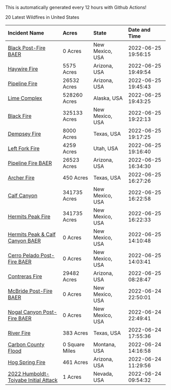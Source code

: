 This is automatically generated every 12 hours with Github Actions!

20 Latest Wildfires in United States

 | Incident Name | Acres | State | Date and Time |
|:---|:---|:---|:---|
| [Black Post-Fire BAER](https://inciweb.nwcg.gov/incident/8144/) | 0 Acres | New Mexico, USA | 2022-06-25 19:56:15 |
| [Haywire Fire](https://inciweb.nwcg.gov/incident/8155/) | 5575 Acres | Arizona, USA | 2022-06-25 19:49:54 |
| [Pipeline Fire](https://inciweb.nwcg.gov/incident/8152/) | 26532 Acres | Arizona, USA | 2022-06-25 19:45:43 |
| [Lime Complex](https://inciweb.nwcg.gov/incident/8173/) | 528260 Acres | Alaska, USA | 2022-06-25 19:43:25 |
| [Black Fire](https://inciweb.nwcg.gov/incident/8103/) | 325133 Acres | New Mexico, USA | 2022-06-25 19:22:13 |
| [Dempsey Fire](https://inciweb.nwcg.gov/incident/8174/) | 8000 Acres | Texas, USA | 2022-06-25 19:17:25 |
| [Left Fork Fire](https://inciweb.nwcg.gov/incident/8169/) | 4259 Acres | Utah, USA | 2022-06-25 19:16:40 |
| [Pipeline Fire BAER](https://inciweb.nwcg.gov/incident/8168/) | 26523 Acres | Arizona, USA | 2022-06-25 16:34:30 |
| [Archer Fire](https://inciweb.nwcg.gov/incident/8176/) | 450 Acres | Texas, USA | 2022-06-25 16:27:26 |
| [Calf Canyon](https://inciweb.nwcg.gov/incident/8069/) | 341735 Acres | New Mexico, USA | 2022-06-25 16:22:58 |
| [Hermits Peak Fire](https://inciweb.nwcg.gov/incident/8049/) | 341735 Acres | New Mexico, USA | 2022-06-25 16:22:33 |
| [Hermits Peak & Calf Canyon BAER](https://inciweb.nwcg.gov/incident/8104/) | 0 Acres | New Mexico, USA | 2022-06-25 14:10:48 |
| [Cerro Pelado Post-Fire BAER](https://inciweb.nwcg.gov/incident/8118/) | 0 Acres | New Mexico, USA | 2022-06-25 14:03:41 |
| [Contreras Fire ](https://inciweb.nwcg.gov/incident/8154/) | 29482 Acres | Arizona, USA | 2022-06-25 08:28:47 |
| [McBride Post-Fire BAER](https://inciweb.nwcg.gov/incident/8080/) | 0 Acres | New Mexico, USA | 2022-06-24 22:50:01 |
| [Nogal Canyon Post-Fire BAER](https://inciweb.nwcg.gov/incident/8072/) | 0 Acres | New Mexico, USA | 2022-06-24 22:49:41 |
| [River Fire](https://inciweb.nwcg.gov/incident/8175/) | 383 Acres | Texas, USA | 2022-06-24 17:55:36 |
| [Carbon County Flood](https://inciweb.nwcg.gov/incident/8161/) | 0 Square Miles | Montana, USA | 2022-06-24 14:16:58 |
| [Hog Spring Fire](https://inciweb.nwcg.gov/incident/8171/) | 461 Acres | Arizona, USA | 2022-06-24 11:29:56 |
| [2022 Humboldt-Toiyabe Initial Attack](https://inciweb.nwcg.gov/incident/8170/) | 1 Acres | Nevada, USA | 2022-06-24 09:54:32 |
